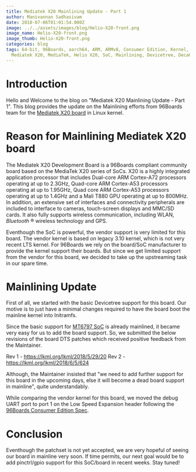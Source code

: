 ```yaml
---
title: Mediatek X20 Mainlining Update - Part 1
author: Manivannan Sadhasivam
date: 2018-07-06T01:01:54.000Z
image: ../../assets/images/blog/Helio-X20-front.png
image_name: Helio-X20-front.png
image_thumb: Helio-X20-front.png
categories: blog
tags: 64-bit, 96Boards, aarch64, ARM, ARMv8, Consumer Edition, Kernel, Linux,
  Mediatek X20, MediaTek, Helio X20, SoC, Mainlining, Devicetree, DecaCore
---
```


# Introduction

Hello and Welcome to the blog on "Mediatek X20 Mainlining Update - Part 1". This
blog provides the update on the Mainlining efforts from 96Boards team for the
[Mediatek X20 board](https://www.96boards.org/product/mediatek-x20/) in Linux kernel.

# Reason for Mainlining Mediatek X20 board

The Mediatek X20 Development Board is a 96Boards compliant community board based on the MediaTek X20 series of SoCs. X20 is a highly integrated application processor that includes Dual-core ARM Cortex-A72 processors operating at up to 2.3GHz, Quad-core ARM Cortex-A53 processors operating at up to 1.95GHz, Quad core ARM Cortex-A53 processors operating at up to 1.4GHz and a Mali T880 GPU operating at up to 800MHz. In addition, an extensive set of interfaces and connectivity peripherals are included to interface to cameras, touch-screen displays and MMC/SD cards. It also fully supports wireless communication, including WLAN, _Bluetooth_ ® wireless technology and GPS.

Eventhough the SoC is powerful, the vendor support is very limited for this board.
The vendor kernel is based on legacy 3.10 kernel, which is not very recent LTS
kernel. For 96Boards we rely on the board/SoC manufacturer to provide the kernel
support their boards. But since we get limited support from the vendor for this
board, we decided to take up the upstreaming task in our spare time.

# Mainlining Update

First of all, we started with the basic Devicetree support for this board.
Our motive is to just have a minimal changes required to have the board boot
the mainline kernel into Initramfs.

Since the basic support for [MT6797 SoC](https://github.com/torvalds/linux/blob/master/arch/arm64/boot/dts/mediatek/mt6797.dtsi) is already mainlined, it became very
easy for us to add the board support. So, we submitted the below revisions
of the board DTS patches which received positive feedback from the Maintainer.

Rev 1 - https://lkml.org/lkml/2018/5/29/20
Rev 2 - https://lkml.org/lkml/2018/6/5/624

Although, the Maintainer insisted that "we need to add further support for this
board in the upcoming days, else it will become a dead board support in
mainline", quite understandably.

While comparing the vendor kernel for this board, we moved the debug UART port
to port 1 on the Low Speed Expansion header following the [96Boards Consumer
Edition Spec](https://linaro.co/ce-specification).

# Conclusion

Eventhough the patchset is not yet accepted, we are very hopeful of seeing
our board in mainline very soon. If time permits, our next goal would be to
add pinctrl/gpio support for this SoC/board in recent weeks. Stay tuned!
